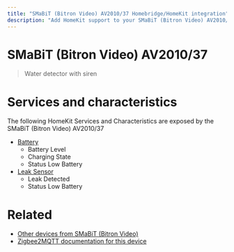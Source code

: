 ```yaml
---
title: "SMaBiT (Bitron Video) AV2010/37 Homebridge/HomeKit integration"
description: "Add HomeKit support to your SMaBiT (Bitron Video) AV2010/37, using Homebridge, Zigbee2MQTT and homebridge-z2m."
---
```

<!---
This file has been GENERATED using src/docgen/docgen.ts
DO NOT EDIT THIS FILE MANUALLY!
-->
# SMaBiT (Bitron Video) AV2010/37
> Water detector with siren


# Services and characteristics
The following HomeKit Services and Characteristics are exposed by
the SMaBiT (Bitron Video) AV2010/37

* [Battery](../../battery.md)
  * Battery Level
  * Charging State
  * Status Low Battery
* [Leak Sensor](../../sensors.md)
  * Leak Detected
  * Status Low Battery


# Related
* [Other devices from SMaBiT (Bitron Video)](../index.md#smabit_bitron_video)
* [Zigbee2MQTT documentation for this device](https://www.zigbee2mqtt.io/devices/AV2010_37.html)